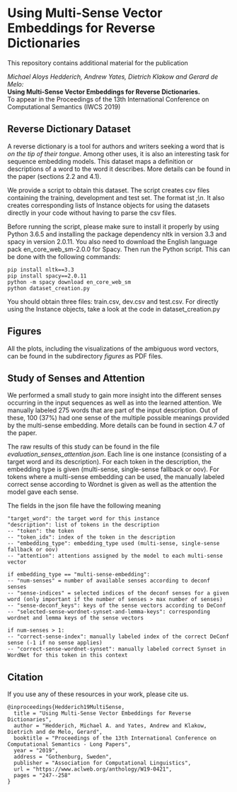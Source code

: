 # Using Multi-Sense Vector Embeddings for Reverse Dictionaries

This repository contains additional material for the publication

*Michael Aloys Hedderich, Andrew Yates, Dietrich Klakow and Gerard de Melo:*  
**Using Multi-Sense Vector Embeddings for Reverse Dictionaries.**  
To appear in the Proceedings of the 13th International Conference on Computational Semantics (IWCS 2019)

## Reverse Dictionary Dataset
A reverse dictionary is a tool for authors and writers seeking a word that is *on the tip of their tongue*. Among other uses, it is also an interesting task for sequence embedding models. This dataset maps a definition or descriptions of a word to the word it describes. More details can be found in the paper (sections 2.2 and 4.1).

We provide a script to obtain this dataset. The script creates csv files containing the training, development and test set. The format ist *<target word>;<tokenized description>\n*. It also creates corresponding lists of Instance objects for using the datasets directly in your code without having to parse the csv files.

Before running the script, please make sure to install it properly by using Python 3.6.5 and installing the package dependency nltk in version 3.3 and spacy in version 2.0.11. You also need to download the English language pack en_core_web_sm-2.0.0 for Spacy. Then run the Python script. This can be done with the following commands:

```
pip install nltk==3.3
pip install spacy==2.0.11
python -m spacy download en_core_web_sm
python dataset_creation.py
```

You should obtain three files: train.csv, dev.csv and test.csv. For directly using the Instance objects, take a look at the code in dataset_creation.py

## Figures

All the plots, including the visualizations of the ambiguous word vectors, can be found in the subdirectory *figures* as PDF files.

## Study of Senses and Attention

We performed a small study to gain more insight into the different senses occurring in the input sequences as well as into the learned attention. We manually labeled 275 words that are part of the input description. Out of these, 100 (37%) had one sense of the multiple possible meanings provided by the multi-sense embedding. More details can be found in section 4.7 of the paper.

The raw results of this study can be found in the file *evaluation_senses_attention.json*. Each line is one instance (consisting of a target word and its description). For each token in the description, the embedding type is given (multi-sense, single-sense fallback or oov). For tokens where a multi-sense embedding can be used, the manually labeled correct sense according to Wordnet is given as well as the attention the model gave each sense.

The fields in the json file have the following meaning

```
"target_word": the target word for this instance
"description": list of tokens in the description
-- "token": the token
-- "token_idx": index of the token in the description
-- "embedding_type": embedding_type used (multi-sense, single-sense fallback or oov)
-- "attention": attentions assigned by the model to each multi-sense vector

if embedding_type == "multi-sense-embedding":
-- "num-senses" = number of available senses according to deconf senses
-- "sense-indices" = selected indices of the deconf senses for a given word (only important if the number of senses > max number of senses)
-- "sense-deconf_keys": keys of the sense vectors according to DeConf
-- "selected-sense-wordnet-synset-and-lemma-keys": corresponding wordnet and lemma keys of the sense vectors
                
if num-senses > 1:
-- "correct-sense-index": manually labeled index of the correct DeConf sense (-1 if no sense applies)
-- "correct-sense-wordnet-synset": manually labeled correct Synset in WordNet for this token in this context
```

## Citation

If you use any of these resources in your work, please cite us.

```
@inproceedings{Hedderich19MultiSense,
  title = "Using Multi-Sense Vector Embeddings for Reverse Dictionaries",
  author = "Hedderich, Michael A. and Yates, Andrew and Klakow, Dietrich and de Melo, Gerard",
  booktitle = "Proceedings of the 13th International Conference on Computational Semantics - Long Papers",
  year = "2019",
  address = "Gothenburg, Sweden",
  publisher = "Association for Computational Linguistics",
  url = "https://www.aclweb.org/anthology/W19-0421",
  pages = "247--258"
} 
```
